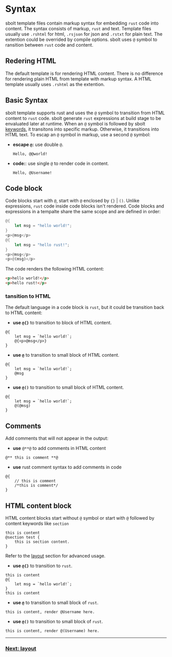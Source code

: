 # Syntax

sbolt template files contain markup syntax for embedding `rust` code into content. The syntax consists of markup, `rust` and text. Template files usually use `.rshtml` for html, `.rsjson` for json and `.rstxt` for plain text. The extention could be overrided by compile options. sbolt uses `@` symbol to ransition between `rust` code and content. 

## Redering HTML

The default template is for rendering HTML content. There is no difference for rendering plain HTML from template with markup syntax. A HTML template usually uses `.rshtml` as the extention.

## Basic Syntax

sbolt template supports rust and uses the `@` symbol to transition from HTML content to `rust` code. sbolt generate `rust` expressions at build stage to be envaluated later at runtime. When an `@` symbol is followed by sbolt [keywords](./keywolds.md), it transitons into specific markup. Otherwise, it transitions into HTML text. To escap an `@` symbol in markup, use a second `@` symbol: 

- **escape `@`:** use double `@`.
    ```
    Hello, @@world!
    ```

- **code:**: use single `@` to render code in content.
    ```
    Hello, @Username!
    ```

## Code block

Code blocks start with `@`,  start with `@` enclosed by `{}` | `()`. Unlike expressions, `rust` code inside code blocks isn't rendered. Code blocks and expressions in a tempalte share the same scope and are defined in order:

```rust
@{
    let msg = "hello world!";
}
<p>@msg</p>
@{
    let msg = "hello rust!";
}
<p>@msg</p>
<p>@(msg)</p>
```

The code renders the following HTML content:
```html
<p>hello world!</p>
<p>hello rust!</p>
```

### tansition to HTML
The default language in a code block is `rust`, but it could be transition back to HTML content:

- **use `@{}`** to transition to block of HTML content. 
```
@{
    let msg = `hello world!`;
    @{<p>@msg</p>}
}
```

- **use `@`** to transition to small block of HTML content. 
```
@{
    let msg = `hello world!`;
    @msg
}
```

- **use `@()`** to transition to small block of HTML content. 
```
@{
    let msg = `hello world!`;
    @(@msg)
}
```

## Comments

Add comments that will not appear in the output:

- **use** `@**@` to add comments in HTML content
```
@** this is comment **@
```

- **use** rust comment syntax to add comments in code
```
@{
    // this is comment
    /*this is comment*/
}
```

## HTML content block

HTML content blocks start without `@` symbol or start with `@` followed by content keywords like `section`
```
this is content
@section test {
    this is section content.
}
```
Refer to the [layout](./layout.md) section for advanced usage.

- **use `@{}`** to transition to `rust`. 
```
this is content
@{
    let msg = `hello world!`;
}
this is content
```

- **use `@`** to transition to small block of `rust`. 
```
this is content, render @Username here.
```

- **use `@()`** to transition to small block of `rust`. 
```
this is content, render @(Username) here.
```

---
### [Next: layout](./layout.md)